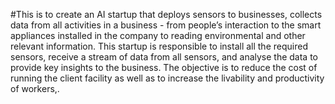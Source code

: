 #This is to create an AI startup that deploys sensors to businesses, collects data from all activities in a business - from people’s interaction to the smart appliances installed in the company to reading environmental and other relevant information. This startup is responsible to install all the required sensors, receive a stream of data from all sensors, and analyse the data to provide key insights to the business. The objective is to reduce the cost of running the client facility as well as to increase the livability and productivity of workers,.
